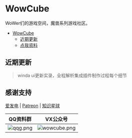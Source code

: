 # WowCube

WoWer们的游戏空间，魔兽系列游戏社区。

<!-- TOC -->

- [WowCube](#wowcube)
    - [近期更新](#近期更新)
    - [点我资料](#感谢支持)
    
<!-- /TOC -->

## 近期更新

> winda ui更新实录，全程解析集成插件制作过程每个细节





## 感谢支持 <!-- {docsify-ignore} -->

[爱发电](https://afdian.net/@windwhispered) | [Patreon](https://www.patreon.com/hearwinds) | [知识星球](https://wx.zsxq.com/dweb2/index/group/28855118214111)

|QQ资料群|VX公众号|
|-|-|
|![qqg.png](https://s2.loli.net/2021/12/28/c4D9Aaime2Hkwnt.png)|![wowcube.png](https://s2.loli.net/2023/11/11/LygmBo95dTMQl2X.jpg)|
